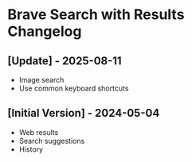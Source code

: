 # Brave Search with Results Changelog

## [Update] - 2025-08-11

- Image search
- Use common keyboard shortcuts

## [Initial Version] - 2024-05-04

- Web results
- Search suggestions
- History
